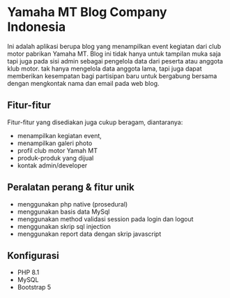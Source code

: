 # Yamaha MT Blog Company Indonesia

Ini adalah aplikasi berupa blog yang menampilkan event kegiatan dari club motor pabrikan Yamaha MT. Blog ini tidak hanya untuk tampilan muka saja tapi juga pada sisi admin sebagai pengelola data dari peserta atau anggota klub motor. tak hanya mengelola data anggota lama, tapi juga dapat memberikan kesempatan bagi partisipan baru untuk bergabung bersama dengan mengkontak nama dan email pada web blog.

## Fitur-fitur 
Fitur-fitur yang disediakan juga cukup beragam, diantaranya:
 - menampilkan kegiatan event,
 - menampilkan galeri photo
 - profil club motor Yamah MT
 - produk-produk yang dijual
 - kontak admin/developer

## Peralatan perang & fitur unik
- menggunakan php native (prosedural)
- menggunakan basis data MySql
- menggunakan method validasi session pada login dan logout
- menggunakan skrip sql injection
- menggunakan report data dengan skrip javascript

## Konfigurasi
- PHP 8.1
- MySQL
- Bootstrap 5
